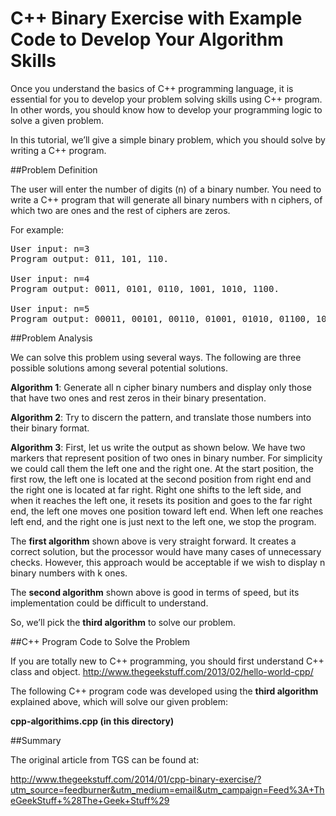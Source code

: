 # C++ Binary Exercise with Example Code to Develop Your Algorithm Skills

Once you understand the basics of C++ programming language, it is essential for you to develop your problem solving skills using C++ program. In other words, you should know how to develop your programming logic to solve a given problem.

In this tutorial, we’ll give a simple binary problem, which you should solve by writing a C++ program.

##Problem Definition

The user will enter the number of digits (n) of a binary number. You need to write a C++ program that will generate all binary numbers with n ciphers, of which two are ones and the rest of ciphers are zeros.

For example:

<pre>
User input: n=3
Program output: 011, 101, 110.

User input: n=4
Program output: 0011, 0101, 0110, 1001, 1010, 1100.

User input: n=5
Program output: 00011, 00101, 00110, 01001, 01010, 01100, 10001, 10010, 10100, 11000..
</pre>

##Problem Analysis

We can solve this problem using several ways. The following are three possible solutions among several potential solutions.

__Algorithm 1__: Generate all n cipher binary numbers and display only those that have two ones and rest zeros in their binary presentation.

__Algorithm 2__: Try to discern the pattern, and translate those numbers into their binary format.

__Algorithm 3__: First, let us write the output as shown below. We have two markers that represent position of two ones in binary number. For simplicity we could call them the left one and the right one. At the start position, the first row, the left one is located at the second position from right end and the right one is located at far right. Right one shifts to the left side, and when it reaches the left one, it resets its position and goes to the far right end, the left one moves one position toward left end. When left one reaches left end, and the right one is just next to the left one, we stop the program.

The __first algorithm__ shown above is very straight forward. It creates a correct solution, but the processor would have many cases of unnecessary checks. However, this approach would be acceptable if we wish to display n binary numbers with k ones.

The __second algorithm__ shown above is good in terms of speed, but its implementation could be difficult to understand.

So, we’ll pick the __third algorithm__ to solve our problem.

##C++ Program Code to Solve the Problem

If you are totally new to C++ programming, you should first understand C++ class and object. http://www.thegeekstuff.com/2013/02/hello-world-cpp/

The following C++ program code was developed using the __third algorithm__ explained above, which will solve our given problem:

__cpp-algorithims.cpp (in this directory)__

##Summary

The original article from TGS can be found at:

http://www.thegeekstuff.com/2014/01/cpp-binary-exercise/?utm_source=feedburner&utm_medium=email&utm_campaign=Feed%3A+TheGeekStuff+%28The+Geek+Stuff%29

